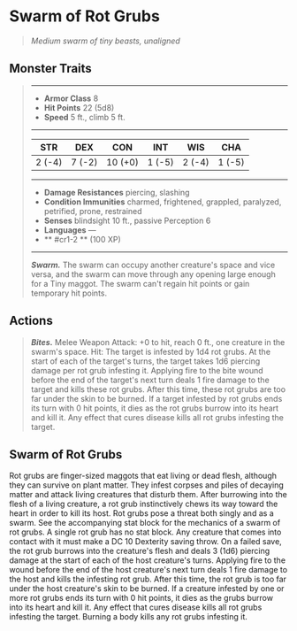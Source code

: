 # Swarm of Rot Grubs
>*Medium swarm of tiny beasts, unaligned*
## Monster Traits
>___
>- **Armor Class** 8
>- **Hit Points** 22 (5d8)
>- **Speed** 5 ft., climb 5 ft.
>___
>|STR|DEX|CON|INT|WIS|CHA|
>|:---:|:---:|:---:|:---:|:---:|:---:|
>|2 (-4)|7 (-2)|10 (+0)|1 (-5)|2 (-4)|1 (-5)|
>___
>- **Damage Resistances** piercing, slashing
>- **Condition Immunities** charmed, frightened, grappled, paralyzed, petrified, prone, restrained
>- **Senses** blindsight 10 ft., passive Perception 6
>- **Languages** —
>- ** #cr1-2 ** (100 XP)
>___
>***Swarm.*** The swarm can occupy another creature's space and vice versa, and the swarm can move through any opening large enough for a Tiny maggot. The swarm can't regain hit points or gain temporary hit points.  
>
## Actions
>***Bites.*** Melee Weapon Attack: +0 to hit, reach 0 ft., one creature in the swarm's space. Hit: The target is infested by 1d4 rot grubs. At the start of each of the target's turns, the target takes 1d6 piercing damage per rot grub infesting it. Applying fire to the bite wound before the end of the target's next turn deals 1 fire damage to the target and kills these rot grubs. After this time, these rot grubs are too far under the skin to be burned. If a target infested by rot grubs ends its turn with 0 hit points, it dies as the rot grubs burrow into its heart and kill it. Any effect that cures disease kills all rot grubs infesting the target.
## Swarm of Rot Grubs
Rot grubs are finger-sized maggots that eat living or dead flesh, although they can survive on plant matter. They infest corpses and piles of decaying matter and attack living creatures that disturb them. After burrowing into the flesh of a living creature, a rot grub instinctively chews its way toward the heart in order to kill its host.
Rot grubs pose a threat both singly and as a swarm. See the accompanying stat block for the mechanics of a swarm of rot grubs. A single rot grub has no stat block. Any creature that comes into contact with it must make a DC 10 Dexterity saving throw. On a failed save, the rot grub burrows into the creature's flesh and deals 3 (1d6) piercing damage at the start of each of the host creature's turns. Applying fire to the wound before the end of the host creature's next turn deals 1 fire damage to the host and kills the infesting rot grub. After this time, the rot grub is too far under the host creature's skin to be burned. If a creature infested by one or more rot grubs ends its turn with 0 hit points, it dies as the grubs burrow into its heart and kill it. Any effect that cures disease kills all rot grubs infesting the target. Burning a body kills any rot grubs infesting it.